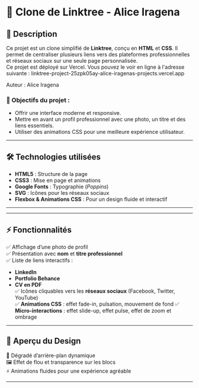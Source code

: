 # 🚀 Clone de Linktree - Alice Iragena

## 📌 Description

Ce projet est un clone simplifié de **Linktree**, conçu en **HTML** et **CSS**. Il permet de centraliser plusieurs liens vers des plateformes professionnelles et réseaux sociaux sur une seule page personnalisée.  
Ce projet est déployé sur Vercel. Vous pouvez le voir en ligne à l'adresse suivante : linktree-project-25zpk05ay-alice-iragenas-projects.vercel.app

Auteur : Alice Iragena

### 🎯 Objectifs du projet :
- Offrir une interface moderne et responsive.
- Mettre en avant un profil professionnel avec une photo, un titre et des liens essentiels.
- Utiliser des animations CSS pour une meilleure expérience utilisateur.

---

## 🛠️ Technologies utilisées

- **HTML5** : Structure de la page
- **CSS3** : Mise en page et animations
- **Google Fonts** : Typographie (_Poppins_)
- **SVG** : Icônes pour les réseaux sociaux
- **Flexbox & Animations CSS** : Pour un design fluide et interactif

---

---

## ⚡ Fonctionnalités

✅ Affichage d’une photo de profil  
✅ Présentation avec **nom** et **titre professionnel**  
✅ Liste de liens interactifs :  
   - **LinkedIn**
   - **Portfolio Behance**
   - **CV en PDF**  
✅ Icônes cliquables vers les **réseaux sociaux** (Facebook, Twitter, YouTube)  
✅ **Animations CSS** : effet fade-in, pulsation, mouvement de fond
✅ **Micro-interactions** : effet slide-up, effet pulse, effet de zoom et ombrage

---

## 🎨 Aperçu du Design  

🎨 Dégradé d’arrière-plan dynamique  
🖼 Effet de flou et transparence sur les blocs  
⚡ Animations fluides pour une expérience agréable  

---

